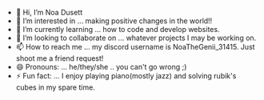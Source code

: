 - 👋 Hi, I’m Noa Dusett
- 👀 I’m interested in ... making positive changes in the world!!
- 🌱 I’m currently learning ... how to code and develop websites.
- 💞️ I’m looking to collaborate on ...  whatever projects I may be working on.
- 📫 How to reach me ... my discord username is NoaTheGenii_31415. Just shoot me a friend request!
- 😄 Pronouns: ... he/they/she .. you can't go wrong ;)
- ⚡ Fun fact: ... I enjoy playing piano(mostly jazz) and solving rubik's cubes in my spare time.

<!---
NoaTheGenii/NoaTheGenii is a ✨ special ✨ repository because its `README.md` (this file) appears on your GitHub profile.
You can click the Preview link to take a look at your changes.
--->
